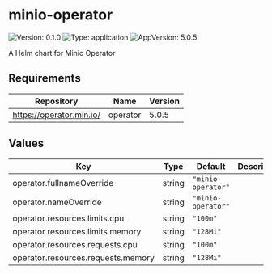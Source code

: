 # minio-operator

![Version: 0.1.0](https://img.shields.io/badge/Version-0.1.0-informational?style=flat-square) ![Type: application](https://img.shields.io/badge/Type-application-informational?style=flat-square) ![AppVersion: 5.0.5](https://img.shields.io/badge/AppVersion-5.0.5-informational?style=flat-square)

A Helm chart for Minio Operator

## Requirements

| Repository               | Name     | Version |
| ------------------------ | -------- | ------- |
| https://operator.min.io/ | operator | 5.0.5   |

## Values

| Key                                | Type   | Default            | Description |
| ---------------------------------- | ------ | ------------------ | ----------- |
| operator.fullnameOverride          | string | `"minio-operator"` |             |
| operator.nameOverride              | string | `"minio-operator"` |             |
| operator.resources.limits.cpu      | string | `"100m"`           |             |
| operator.resources.limits.memory   | string | `"128Mi"`          |             |
| operator.resources.requests.cpu    | string | `"100m"`           |             |
| operator.resources.requests.memory | string | `"128Mi"`          |             |
